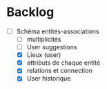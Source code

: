 # Backlog
- [ ] Schéma entités-associations
  - [ ] multiplicités
  - [ ] User suggestions
  - [x] Lieux (user)
  - [x] attributs de chaque entité
  - [x] relations et connection
  - [x] User historique